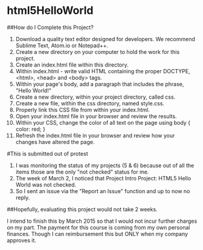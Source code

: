 # html5HelloWorld

##How do I Complete this Project?

1.  Download a quality text editor designed for developers. We recommend Sublime Text, Atom.io or Notepad++.
1.  Create a new directory on your computer to hold the work for this project.
1.  Create an index.html file within this directory.
1.  Within index.html - write valid HTML containing the proper DOCTYPE, &lt;html&gt;, &lt;head&gt; and &lt;body&gt; tags.
1.  Within your page's body, add a paragraph that includes the phrase, "Hello World!"
1.  Create a new directory, within your project directory, called css.
1.  Create a new file, within the css directory, named style.css.
1.  Properly link this CSS file from within your index.html.
1.  Open your index.html file in your browser and review the results.
1.  Within your CSS, change the color of all text on the page using body { color: red; }
1.  Refresh the index.html file in your browser and review how your changes have altered the page.

#This is submitted out of protest
1.  I was monitoring the status of my projects (5 & 6) because out of all the items those are the only "not checked" status for me.
1.  The week of March 2, I noticed that Project Intro Project: HTML5 Hello World was not checked.
1.  So I sent an issue via the "Report an Issue" function and up to now no reply.

##Hopefully, evaluating this project would not take 2 weeks.

I intend to finish this by March 2015 so that I would not incur further charges on my part.
The payment for this course is coming from my own personal finances.
Though I can reimbursement this but ONLY when my company approves it.
